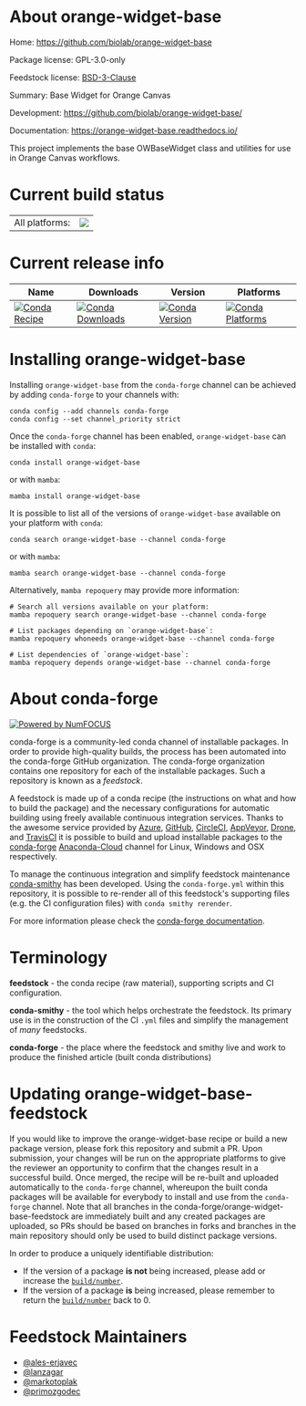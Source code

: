 About orange-widget-base
========================

Home: https://github.com/biolab/orange-widget-base

Package license: GPL-3.0-only

Feedstock license: [BSD-3-Clause](https://github.com/conda-forge/orange-widget-base-feedstock/blob/main/LICENSE.txt)

Summary: Base Widget for Orange Canvas

Development: https://github.com/biolab/orange-widget-base/

Documentation: https://orange-widget-base.readthedocs.io/

This project implements the base OWBaseWidget class and utilities for use
in Orange Canvas workflows.


Current build status
====================


<table><tr><td>All platforms:</td>
    <td>
      <a href="https://dev.azure.com/conda-forge/feedstock-builds/_build/latest?definitionId=7756&branchName=main">
        <img src="https://dev.azure.com/conda-forge/feedstock-builds/_apis/build/status/orange-widget-base-feedstock?branchName=main">
      </a>
    </td>
  </tr>
</table>

Current release info
====================

| Name | Downloads | Version | Platforms |
| --- | --- | --- | --- |
| [![Conda Recipe](https://img.shields.io/badge/recipe-orange--widget--base-green.svg)](https://anaconda.org/conda-forge/orange-widget-base) | [![Conda Downloads](https://img.shields.io/conda/dn/conda-forge/orange-widget-base.svg)](https://anaconda.org/conda-forge/orange-widget-base) | [![Conda Version](https://img.shields.io/conda/vn/conda-forge/orange-widget-base.svg)](https://anaconda.org/conda-forge/orange-widget-base) | [![Conda Platforms](https://img.shields.io/conda/pn/conda-forge/orange-widget-base.svg)](https://anaconda.org/conda-forge/orange-widget-base) |

Installing orange-widget-base
=============================

Installing `orange-widget-base` from the `conda-forge` channel can be achieved by adding `conda-forge` to your channels with:

```
conda config --add channels conda-forge
conda config --set channel_priority strict
```

Once the `conda-forge` channel has been enabled, `orange-widget-base` can be installed with `conda`:

```
conda install orange-widget-base
```

or with `mamba`:

```
mamba install orange-widget-base
```

It is possible to list all of the versions of `orange-widget-base` available on your platform with `conda`:

```
conda search orange-widget-base --channel conda-forge
```

or with `mamba`:

```
mamba search orange-widget-base --channel conda-forge
```

Alternatively, `mamba repoquery` may provide more information:

```
# Search all versions available on your platform:
mamba repoquery search orange-widget-base --channel conda-forge

# List packages depending on `orange-widget-base`:
mamba repoquery whoneeds orange-widget-base --channel conda-forge

# List dependencies of `orange-widget-base`:
mamba repoquery depends orange-widget-base --channel conda-forge
```


About conda-forge
=================

[![Powered by
NumFOCUS](https://img.shields.io/badge/powered%20by-NumFOCUS-orange.svg?style=flat&colorA=E1523D&colorB=007D8A)](https://numfocus.org)

conda-forge is a community-led conda channel of installable packages.
In order to provide high-quality builds, the process has been automated into the
conda-forge GitHub organization. The conda-forge organization contains one repository
for each of the installable packages. Such a repository is known as a *feedstock*.

A feedstock is made up of a conda recipe (the instructions on what and how to build
the package) and the necessary configurations for automatic building using freely
available continuous integration services. Thanks to the awesome service provided by
[Azure](https://azure.microsoft.com/en-us/services/devops/), [GitHub](https://github.com/),
[CircleCI](https://circleci.com/), [AppVeyor](https://www.appveyor.com/),
[Drone](https://cloud.drone.io/welcome), and [TravisCI](https://travis-ci.com/)
it is possible to build and upload installable packages to the
[conda-forge](https://anaconda.org/conda-forge) [Anaconda-Cloud](https://anaconda.org/)
channel for Linux, Windows and OSX respectively.

To manage the continuous integration and simplify feedstock maintenance
[conda-smithy](https://github.com/conda-forge/conda-smithy) has been developed.
Using the ``conda-forge.yml`` within this repository, it is possible to re-render all of
this feedstock's supporting files (e.g. the CI configuration files) with ``conda smithy rerender``.

For more information please check the [conda-forge documentation](https://conda-forge.org/docs/).

Terminology
===========

**feedstock** - the conda recipe (raw material), supporting scripts and CI configuration.

**conda-smithy** - the tool which helps orchestrate the feedstock.
                   Its primary use is in the construction of the CI ``.yml`` files
                   and simplify the management of *many* feedstocks.

**conda-forge** - the place where the feedstock and smithy live and work to
                  produce the finished article (built conda distributions)


Updating orange-widget-base-feedstock
=====================================

If you would like to improve the orange-widget-base recipe or build a new
package version, please fork this repository and submit a PR. Upon submission,
your changes will be run on the appropriate platforms to give the reviewer an
opportunity to confirm that the changes result in a successful build. Once
merged, the recipe will be re-built and uploaded automatically to the
`conda-forge` channel, whereupon the built conda packages will be available for
everybody to install and use from the `conda-forge` channel.
Note that all branches in the conda-forge/orange-widget-base-feedstock are
immediately built and any created packages are uploaded, so PRs should be based
on branches in forks and branches in the main repository should only be used to
build distinct package versions.

In order to produce a uniquely identifiable distribution:
 * If the version of a package **is not** being increased, please add or increase
   the [``build/number``](https://docs.conda.io/projects/conda-build/en/latest/resources/define-metadata.html#build-number-and-string).
 * If the version of a package **is** being increased, please remember to return
   the [``build/number``](https://docs.conda.io/projects/conda-build/en/latest/resources/define-metadata.html#build-number-and-string)
   back to 0.

Feedstock Maintainers
=====================

* [@ales-erjavec](https://github.com/ales-erjavec/)
* [@lanzagar](https://github.com/lanzagar/)
* [@markotoplak](https://github.com/markotoplak/)
* [@primozgodec](https://github.com/primozgodec/)

